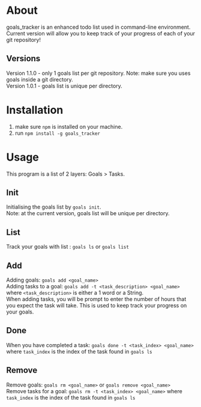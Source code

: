 About
==
goals_tracker is an enhanced todo list used in command-line environment. Current version will allow you to keep track of your progress of each of your git repository!

Versions
--
Version 1.1.0 - only 1 goals list per git repository. Note: make sure you uses goals inside a git directory. <br>
Version 1.0.1 - goals list is unique per directory.

Installation
==
1. make sure `npm` is installed on your machine.
2. run `npm install -g goals_tracker`


Usage
==
This program is a list of 2 layers: Goals > Tasks. 

Init
--
Initialising the goals list by `goals init`. <br>
Note: at the current version, goals list will be unique per directory.

List
--
Track your goals with list : `goals ls` or `goals list`

Add
--
Adding goals: `goals add <goal_name>` <br>
Adding tasks to a goal: `goals add -t <task_description> <goal_name>` where `<task_description>` is either a 1 word or a String. <br>
When adding tasks, you will be prompt to enter the number of hours that you expect the task will take. This is used to keep track your progress on your goals.

Done
--
When you have completed a task: `goals done -t <task_index> <goal_name>` where `task_index` is the index of the task found in `goals ls`

Remove
--
Remove goals: `goals rm <goal_name>` or `goals remove <goal_name>` <br>
Remove tasks for a goal: `goals rm -t <task_index> <goal_name>` where `task_index` is the index of the task found in `goals ls`



